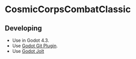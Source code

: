 # CosmicCorpsCombatClassic
## Developing
* Use in Godot 4.3.
* Use [Godot Git Plugin](https://godotengine.org/asset-library/asset/1581).
* Use [Godot Jolt](https://godotengine.org/asset-library/asset/1918)
